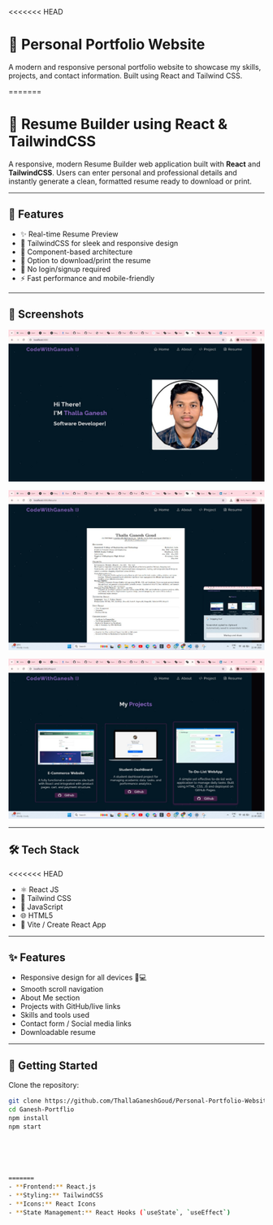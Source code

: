 <<<<<<< HEAD
# 💼 Personal Portfolio Website

A modern and responsive personal portfolio website to showcase my skills, projects, and contact information. Built using React and Tailwind CSS.


=======
# 📝 Resume Builder using React & TailwindCSS

A responsive, modern Resume Builder web application built with **React** and **TailwindCSS**. Users can enter personal and professional details and instantly generate a clean, formatted resume ready to download or print.

---

## 🚀 Features

- ✨ Real-time Resume Preview
- 🎨 TailwindCSS for sleek and responsive design
- 🧩 Component-based architecture
- 💾 Option to download/print the resume
- 🔐 No login/signup required
- ⚡ Fast performance and mobile-friendly

---

## 📸 Screenshots

![LandingPage](<WhatsApp Image 2025-06-25 at 01.15.49_6ed993f3.jpg>)




![ResumePage](<WhatsApp Image 2025-06-25 at 01.17.16_782166af.jpg>)



![ProjectsPage](<WhatsApp Image 2025-06-25 at 01.17.18_f1f19e11.jpg>)


---

## 🛠️ Tech Stack

<<<<<<< HEAD
- ⚛️ React JS
- 🎨 Tailwind CSS 
- 🧩 JavaScript 
- 🌐 HTML5
- 🔧 Vite / Create React App

---

## ✨ Features

- Responsive design for all devices 📱💻
- Smooth scroll navigation
- About Me section
- Projects with GitHub/live links
- Skills and tools used
- Contact form / Social media links
- Downloadable resume 

---

## 🚀 Getting Started

Clone the repository:

```bash
git clone https://github.com/ThallaGaneshGoud/Personal-Portfolio-Website
cd Ganesh-Portflio
npm install
npm start 





=======
- **Frontend:** React.js
- **Styling:** TailwindCSS
- **Icons:** React Icons
- **State Management:** React Hooks (`useState`, `useEffect`)

